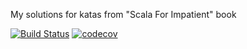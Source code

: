 My solutions for katas from "Scala For Impatient" book

[![Build Status](https://travis-ci.org/kelebra/impatient-scala-katas.svg?branch=master)](https://travis-ci.org/kelebra/impatient-scala-katas) [![codecov](https://codecov.io/gh/kelebra/impatient-scala-katas/branch/master/graph/badge.svg)](https://codecov.io/gh/kelebra/impatient-scala-katas)
